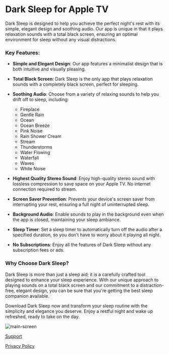 # Dark Sleep for Apple TV

Dark Sleep is designed to help you achieve the perfect night's rest with its simple, elegant design and soothing audio. Our app is unique in that it plays relaxation sounds with a total black screen, ensuring an optimal environment for sleep without any visual distractions.

### Key Features:

- **Simple and Elegant Design**: Our app features a minimalist design that is both intuitive and visually pleasing.

- **Total Black Screen**: Dark Sleep is the only app that plays relaxation sounds with a completely black screen, perfect for sleeping.

- **Soothing Audio**: Choose from a variety of relaxing sounds to help you drift off to sleep, including:

  - Fireplace
  - Gentle Rain
  - Ocean
  - Ocean Breeze
  - Pink Noise
  - Rain Shower Cream
  - Stream
  - Thunderstorms
  - Water Flowing
  - Waterfall
  - Waves
  - White Noise

- **Highest Quality Stereo Sound**: Enjoy high-quality stereo sound with lossless compression to save space on your Apple TV. No internet connection required to stream.

- **Screen Saver Prevention**: Prevents your device's screen saver from interrupting your rest, ensuring a full night of uninterrupted sleep.

- **Background Audio**: Enable sounds to play in the background even when the app is closed, maintaining your sleep ambiance.

- **Sleep Timer**: Set a sleep timer to automatically turn off the audio after a specified duration, so you don't have to worry about it playing all night.

- **No Subscriptions**: Enjoy all the features of Dark Sleep without any subscription fees or ads.

### Why Choose Dark Sleep?

Dark Sleep is more than just a sleep aid; it is a carefully crafted tool designed to enhance your sleep experience. With our unique approach to playing sounds on a total black screen and our commitment to a distraction-free, elegant design, you can be sure that you're getting the best sleep companion available.

Download Dark Sleep now and transform your sleep routine with the simplicity and elegance you deserve. Enjoy a restful night and wake up refreshed, ready to take on the day.

![main-screen](https://github.com/darksleeptv/darksleeptv.github.io/assets/171287442/f3fe333a-0636-45de-8562-78829e9bd4d4)



[Support](https://darksleeptv.github.io/support)

[Privacy Policy](https://darksleeptv.github.io/privacy)
